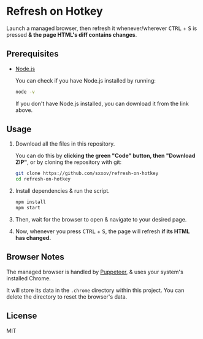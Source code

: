 # Refresh on Hotkey

Launch a managed browser, then refresh it whenever/wherever <kbd>CTRL</kbd> + <kbd>S</kbd> is pressed <strong>& the page HTML's diff contains changes</strong>.

## Prerequisites

-   [Node.js](https://nodejs.org/en/download/)

    You can check if you have Node.js installed by running:

    ```bash
    node -v
    ```

    If you don't have Node.js installed, you can download it from the link above.

## Usage

1. Download all the files in this repository.

    You can do this by <strong>clicking the green "Code" button, then "Download ZIP"</strong>, or by cloning the repository with git:

    ```bash
    git clone https://github.com/sxxov/refresh-on-hotkey
    cd refresh-on-hotkey
    ```

2. Install dependencies & run the script.

    ```bash
    npm install
    npm start
    ```

3. Then, wait for the browser to open & navigate to your desired page.

4. Now, whenever you press <kbd>CTRL</kbd> + <kbd>S</kbd>, the page will refresh <strong>if its HTML has changed.</strong>

## Browser Notes

The managed browser is handled by [Puppeteer](https://pptr.dev/), & uses your system's installed Chrome.

It will store its data in the `.chrome` directory within this project. You can delete the directory to reset the browser's data.

## License

MIT
